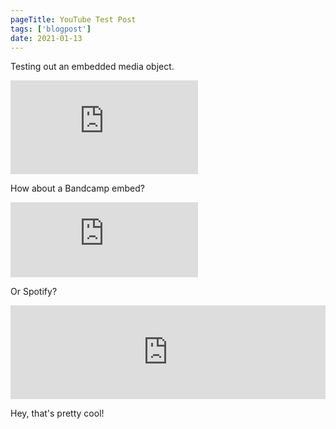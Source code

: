 ```yaml
---
pageTitle: YouTube Test Post
tags: ['blogpost']
date: 2021-01-13
---
```

Testing out an embedded media object.

<iframe src="https://www.youtube.com/embed/5apiDyoMG_Y" frameborder="0" allow="accelerometer; autoplay; clipboard-write; encrypted-media; gyroscope; picture-in-picture" allowfullscreen></iframe>

How about a Bandcamp embed?

<iframe style="border: 0; max-height: 120px; max-width: 700px;" src="https://bandcamp.com/EmbeddedPlayer/album=870398729/size=large/bgcol=333333/linkcol=ffffff/tracklist=false/artwork=small/transparent=true/" seamless><a href="https://bobcatmusic.bandcamp.com/album/no-course-to-follow">No Course to Follow by Bobcat</a></iframe>

Or Spotify?

<iframe src="https://open.spotify.com/embed/track/4k65ndzxH3tHYZSnYurgM7" width="100%" height="auto" frameborder="0" allowtransparency="true" allow="encrypted-media"></iframe>

Hey, that's pretty cool!